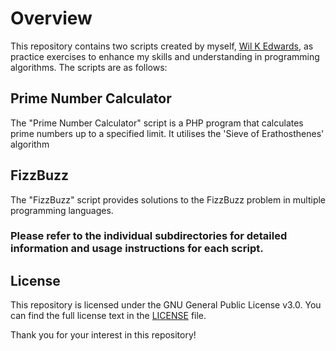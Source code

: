 # Overview

This repository contains two scripts created by myself, [Wil K Edwards](https://github.com/EdwardsWK), as practice exercises to enhance my skills and understanding in programming algorithms. The scripts are as follows:

## Prime Number Calculator

The "Prime Number Calculator" script is a PHP program that calculates prime numbers up to a specified limit.
It utilises the 'Sieve of Erathosthenes' algorithm

## FizzBuzz

The "FizzBuzz" script provides solutions to the FizzBuzz problem in multiple programming languages.

### Please refer to the individual subdirectories for detailed information and usage instructions for each script.

## License

This repository is licensed under the GNU General Public License v3.0. You can find the full license text in the [LICENSE](LICENSE) file.

Thank you for your interest in this repository!
